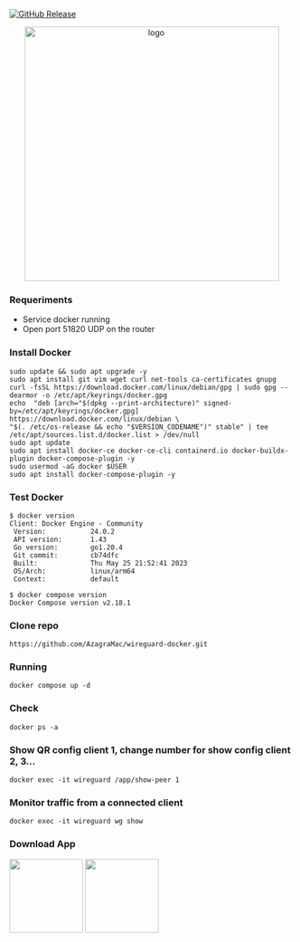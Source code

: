 [![GitHub Release](https://img.shields.io/github/release/linuxserver/docker-wireguard.svg?color=88171a&labelColor=555555&logoColor=ffffff&style=for-the-badge&logo=wireguard)](https://github.com/linuxserver/docker-wireguard/releases)

<p align="center">
  <img src="https://github.com/AzagraMac/wireguard-docker/assets/571796/d0c3ac2a-1c2d-46a1-bc4d-648d0cafa3a2" width="450" title="logo">
</p>

### Requeriments
- Service docker running
- Open port 51820 UDP on the router

### Install Docker
    sudo update && sudo apt upgrade -y
    sudo apt install git vim wget curl net-tools ca-certificates gnupg
    curl -fsSL https://download.docker.com/linux/debian/gpg | sudo gpg --dearmor -o /etc/apt/keyrings/docker.gpg
    echo  "deb [arch="$(dpkg --print-architecture)" signed-by=/etc/apt/keyrings/docker.gpg] https://download.docker.com/linux/debian \
	"$(. /etc/os-release && echo "$VERSION_CODENAME")" stable" | tee /etc/apt/sources.list.d/docker.list > /dev/null
    sudo apt update
    sudo apt install docker-ce docker-ce-cli containerd.io docker-buildx-plugin docker-compose-plugin -y
    sudo usermod -aG docker $USER
    sudo apt install docker-compose-plugin -y

### Test Docker
    $ docker version
    Client: Docker Engine - Community
     Version:           24.0.2
     API version:       1.43
     Go version:        go1.20.4
     Git commit:        cb74dfc
     Built:             Thu May 25 21:52:41 2023
     OS/Arch:           linux/arm64
     Context:           default

    $ docker compose version
    Docker Compose version v2.18.1

### Clone repo
    https://github.com/AzagraMac/wireguard-docker.git

### Running
    docker compose up -d

### Check
    docker ps -a

### Show QR config client 1, change number for show config client 2, 3... 
    docker exec -it wireguard /app/show-peer 1

### Monitor traffic from a connected client
    docker exec -it wireguard wg show

### Download App
<a href="https://play.google.com/store/apps/details?id=com.wireguard.android"><img src="https://lh3.googleusercontent.com/q1k2l5CwMV31JdDXcpN4Ey7O43PxnjAuZBTmcHEwQxVuv_2wCE2gAAQMWxwNUC2FYEOnYgFPOpw6kmHJWuEGeIBLTj9CuxcOEeU8UXyzWJq4NJM3lg=s0" width="130px"></a>  <a href="https://apps.apple.com/es/app/wireguard/id1441195209"><img src="https://upload.wikimedia.org/wikipedia/commons/thumb/3/3c/Download_on_the_App_Store_Badge.svg/640px-Download_on_the_App_Store_Badge.svg.png" width="130px"></a>
